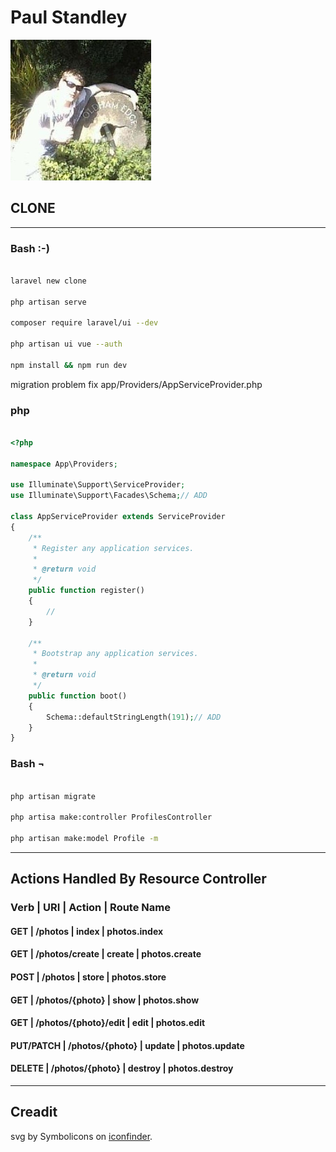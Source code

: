 # __Paul Standley__

![profile](profile.png)

## CLONE

---

### Bash :-)

```BASH

laravel new clone

php artisan serve

composer require laravel/ui --dev

php artisan ui vue --auth

npm install && npm run dev

```

migration problem fix app/Providers/AppServiceProvider.php

### php

```PHP

<?php

namespace App\Providers;

use Illuminate\Support\ServiceProvider;
use Illuminate\Support\Facades\Schema;// ADD

class AppServiceProvider extends ServiceProvider
{
    /**
     * Register any application services.
     *
     * @return void
     */
    public function register()
    {
        //
    }

    /**
     * Bootstrap any application services.
     *
     * @return void
     */
    public function boot()
    {
        Schema::defaultStringLength(191);// ADD
    }
}

```

### Bash ¬

```BASH

php artisan migrate

php artisa make:controller ProfilesController

php artisan make:model Profile -m


```

---

## **Actions Handled By Resource Controller**

### __Verb__ | __URI__ | __Action__	| __Route Name__
#### GET | /photos | index | photos.index
#### GET | /photos/create | create  |  photos.create
#### POST | /photos	| store | photos.store
#### GET | /photos/{photo} | show | photos.show
#### GET | /photos/{photo}/edit | edit | photos.edit
#### PUT/PATCH | /photos/{photo} | update | photos.update
#### DELETE	| /photos/{photo}	| destroy | photos.destroy

---


## Creadit

svg by Symbolicons on [iconfinder](https://www.iconfinder.com/icons/216965/clone_storm_trooper_icon).

